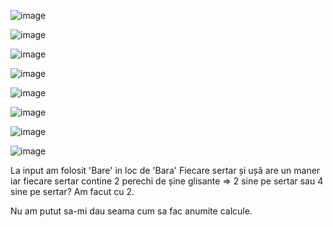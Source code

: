 
![image](https://github.com/Mirelian/Fabrica-Mobiliere/assets/64906131/571545da-a932-4d3a-be4f-7fb19a68a8f4)

![image](https://github.com/Mirelian/Fabrica-Mobiliere/assets/64906131/8e8e1f04-660d-4839-a8f7-995fd331f7f3)

![image](https://github.com/Mirelian/Fabrica-Mobiliere/assets/64906131/e7634e99-5c50-4679-bfeb-3f9ed8de74f8)

![image](https://github.com/Mirelian/Fabrica-Mobiliere/assets/64906131/5c767e67-bd5a-42fe-92aa-64f75320d38d)

![image](https://github.com/Mirelian/Fabrica-Mobiliere/assets/64906131/9bc4f2f2-f6e7-4bcf-aaa2-1f6d05d43921)

![image](https://github.com/Mirelian/Fabrica-Mobiliere/assets/64906131/7641facf-f957-47ce-8d84-45daa80b59b8)

![image](https://github.com/Mirelian/Fabrica-Mobiliere/assets/64906131/08753099-17ce-4abb-a674-e22932880636)

![image](https://github.com/Mirelian/Fabrica-Mobiliere/assets/64906131/0d81d1c6-e71e-4cef-a8a2-14beda7653bc)

La input am folosit 'Bare' in loc de 'Bara'
Fiecare sertar și ușă are un maner iar fiecare sertar contine 2 perechi de șine glisante => 2 sine pe sertar sau 4 sine pe sertar? Am facut cu 2.

Nu am putut sa-mi dau seama cum sa fac anumite calcule.
